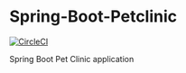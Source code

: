 # Spring-Boot-Petclinic

[![CircleCI](https://circleci.com/gh/mawaisabbas43/Spring-Boot-Petclinic/tree/main.svg?style=svg&circle-token=ed39c3aabacc7ade5fb12d1364aaed28f2e6d1ae)](https://circleci.com/gh/mawaisabbas43/Spring-Boot-Petclinic/tree/main)

Spring Boot Pet Clinic application
